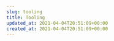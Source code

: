 ```yaml
---
slug: tooling
title: Tooling
updated_at: 2021-04-04T20:51:09+00:00
created_at: 2021-04-04T20:51:09+00:00
---
```

